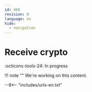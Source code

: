 ```yaml
---
id: 466
revision: 0
language: en
hide:
  - navigation
---
```


# Receive crypto

 :octicons-tools-24: In progress

!!! note ""
     We're working on this content.

--8<-- "includes/urls-en.txt"
